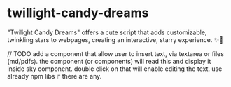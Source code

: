 # twillight-candy-dreams
"Twilight Candy Dreams" offers a cute script that adds customizable, twinkling stars to webpages, creating an interactive, starry experience. ✨🌌


// TODO
add a component that allow user to insert text, via textarea or files (md/pdfs). the component (or components) will read this and display it inside sky component. double click on that will enable editing the text. use already npm libs if there are any.